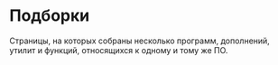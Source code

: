 # Подборки

Страницы, на которых собраны несколько программ, дополнений, утилит и функций,
относящихся к одному и тому же ПО.
